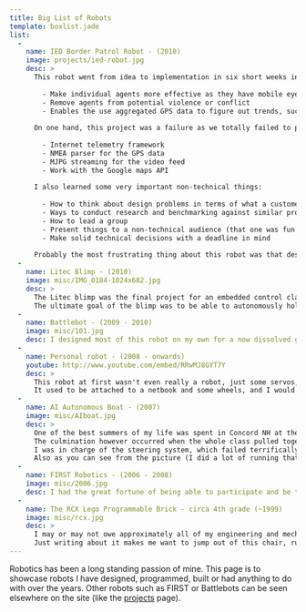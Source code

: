 ```yaml
---
title: Big List of Robots
template: boxlist.jade
list:
  -
    name: IED Border Patrol Robot - (2010)
    image: projects/ied-robot.jpg
    desc: >
      This robot went from idea to implementation in six short weeks in response to an open ended project for a "GPS robotic platform" sponsored by Lockheed Martin. We chose to make a robot with the goal of remotely detecting trespassers across out nation's borders. With enough of these robots, our border patrol forces can
      
        - Make individual agents more effective as they have mobile eyes in many places
        - Remove agents from potential violence or conflict
        - Enables the use aggregated GPS data to figure out trends, such as where the hot spots in border activity exist
      
      On one hand, this project was a failure as we totally failed to produce a mechanically sound robot that could drive around and do what we wanted. On the other hand, I got to write some amazing software to control this thing. some of the software I wrote:
      
        - Internet telemetry framework
        - NMEA parser for the GPS data
        - MJPG streaming for the video feed
        - Work with the Google maps API
      
      I also learned some very important non-technical things:
      
        - How to think about design problems in terms of what a customer wants
        - Ways to conduct research and benchmarking against similar products
        - How to lead a group
        - Present things to a non-technical audience (that one was fun! I couldn't talk about programming at all in the final presentation)
        - Make solid technical decisions with a deadline in mind
      
      Probably the most frustrating thing about this robot was that despite having five of our seven team members on the mechanical side of things, the only thing that didn't work were the mechanics. The other two of us (Matt and I) ended up carrying the project. We ended up writing most of the 137 page [technical report](/misc/IED_tech_report_final.pdf). Overall I had a blast, and it remains a robot I am very proud of. You can see a gallery of pictures of this robot [here](todo.html).
  -
    name: Litec Blimp - (2010)
    image: misc/IMG_0184-1024x682.jpg
    desc: >
      The Litec blimp was the final project for an embedded control class I took at the end of my Sophomore year. The blimp hardware was provided, but the challenge was becoming familiar enough with the Intel 8051 micro controller to implement things like PID control, I2C, SPI, PWM, interrupts, analog to digital conversion, etc.
      The ultimate goal of the blimp was to be able to autonomously hold a specified altitude and heading. More than anything, working with the 8051 made me appreciate how much is being automatically taken care of when working with something like an Arduino and higher level languages.
  -
    name: Battlebot - (2009 - 2010)
    image: misc/101.jpg
    desc: I designed most of this robot on my own for a now dissolved group of students at RPI interested in starting a Battlebot team. It never made it into the real world but still remains a viable design as far as I am concerned. More written about it [here](/projects/battlebot.html).
  -
    name: Personal robot - (2008 - onwards)
    youtube: http://www.youtube.com/embed/RRwMJ8GYT7Y
    desc: >
      This robot at first wasn't even really a robot, just some servos, a pan tilt module and an Arduino. However, just like this website, it has had many incarnations over the years and exists primary as an educational tool for me to learn more and tinker around with whenever I find the time. Over the years it has been controlled from Windows, Linux, LabVIEW, by hand, over the internet and sometimes purely autonomous.
      It used to be attached to a netbook and some wheels, and I would to drive it around the dorm and talk to people using text to speech. In its current incarnation, it has functioned mostly as a stationary pan / tilt camera. When I get some time, I have plans to start using it to teach myself more about computer vision. I also don't really have a good picture for it as it is always changing forms, so here is a video of it detecting faces.
  -
    name: AI Autonomous Boat - (2007)
    image: misc/AIboat.jpg
    desc: >
      One of the best summers of my life was spent in Concord NH at the St. Paul's Advanced Studies Program taking a grad level AI class with Terry Wardrop and other talented students from NH. We spent the summer learning things like game theory, programming in LISP, learning finite state automata, building simple robots, etc.
      The culmination however occurred when the whole class pulled together and tried to design an autonomous boat around a FIRST robotics controller, some 8020 aluminum struts, and old sailboat hull and a trolling motor.
      I was in charge of the steering system, which failed terrifically as I was not allowed to modify the trolling motor in any way so I tried to do it with rope (spoiler: it didn't work).
      Also as you can see from the picture (I did a lot of running that summer and was basically a twig) the class also elected me to be the "test pilot". Nothing like being in an old sail boat hull filled with expensive electronics surrounded by water.
  -
    name: FIRST Robotics - (2006 - 2008)
    image: misc/2006.jpg
    desc: I had the great fortune of being able to participate and be the captain of a FIRST robotics throughout my time at Gilford High School. A listing of all the robots built with FIRST can be found [here](/projects/FIRST/index.html).
  -
    name: The RCX Lego Programmable Brick - circa 4th grade (~1999)
    image: misc/rcx.jpg
    desc: >
      I may or may not owe approximately all of my engineering and mechanical intuition to Legos. I used to love playing with these things. The pinnacle of any Lego set I have ever gotten or probably will ever get has to be the Robotics Invention System. Thank god for my generous and understanding parents for not laughing me out of the room when 4th grader me wanted this $200 kit (they made me work for it).
      Just writing about it makes me want to jump out of this chair, run down to the basement and start tinkering around like old times. I cannot tell you the hours I spent building and programming this thing. More than any other robot on this page, the RCX played a pivotal role in who I am now. It is endlessly configurable by curious youngsters, and I hope LEGO keeps at it to inspire the next generation of roboticists.
---
```


Robotics has been a long standing passion of mine. This page is to showcase robots I have designed, programmed, built or had anything to do with over the years. Other robots such as FIRST or Battlebots can be seen elsewhere on the site (like the [projects](/projects/index.html) page).
